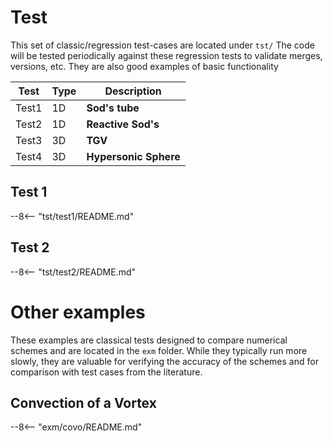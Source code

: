 # Test

This set of classic/regression test-cases are located under `tst/`
The code will be tested periodically against these regression tests to validate merges, versions, etc. They are also good examples of basic functionality


| Test                        |  Type          | Description                                                  |
| --------------------------- | ---------------|    --------------------------------------------------------- |
| Test1                       | 1D             |   **Sod's tube**                              |
| Test2                       | 1D             |   **Reactive Sod's**                              |
| Test3                       | 3D             |   **TGV**                              |
| Test4                       | 3D             |   **Hypersonic Sphere**                              |



## Test 1

--8<-- "tst/test1/README.md"

## Test 2

--8<-- "tst/test2/README.md"


# Other examples

These examples are classical tests designed to compare numerical schemes and are located in the ```exm``` folder. While they typically run more slowly, they are valuable for verifying the accuracy of the schemes and for comparison with test cases from the literature.

## Convection of a Vortex

--8<-- "exm/covo/README.md"
